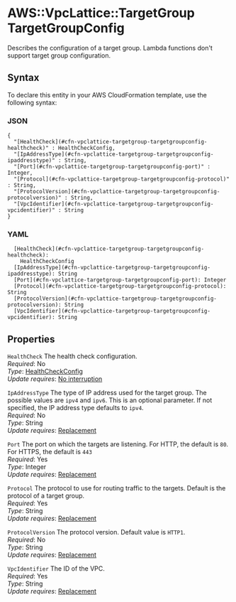 # AWS::VpcLattice::TargetGroup TargetGroupConfig<a name="aws-properties-vpclattice-targetgroup-targetgroupconfig"></a>

Describes the configuration of a target group\. Lambda functions don't support target group configuration\.

## Syntax<a name="aws-properties-vpclattice-targetgroup-targetgroupconfig-syntax"></a>

To declare this entity in your AWS CloudFormation template, use the following syntax:

### JSON<a name="aws-properties-vpclattice-targetgroup-targetgroupconfig-syntax.json"></a>

```
{
  "[HealthCheck](#cfn-vpclattice-targetgroup-targetgroupconfig-healthcheck)" : HealthCheckConfig,
  "[IpAddressType](#cfn-vpclattice-targetgroup-targetgroupconfig-ipaddresstype)" : String,
  "[Port](#cfn-vpclattice-targetgroup-targetgroupconfig-port)" : Integer,
  "[Protocol](#cfn-vpclattice-targetgroup-targetgroupconfig-protocol)" : String,
  "[ProtocolVersion](#cfn-vpclattice-targetgroup-targetgroupconfig-protocolversion)" : String,
  "[VpcIdentifier](#cfn-vpclattice-targetgroup-targetgroupconfig-vpcidentifier)" : String
}
```

### YAML<a name="aws-properties-vpclattice-targetgroup-targetgroupconfig-syntax.yaml"></a>

```
  [HealthCheck](#cfn-vpclattice-targetgroup-targetgroupconfig-healthcheck):
    HealthCheckConfig
  [IpAddressType](#cfn-vpclattice-targetgroup-targetgroupconfig-ipaddresstype): String
  [Port](#cfn-vpclattice-targetgroup-targetgroupconfig-port): Integer
  [Protocol](#cfn-vpclattice-targetgroup-targetgroupconfig-protocol): String
  [ProtocolVersion](#cfn-vpclattice-targetgroup-targetgroupconfig-protocolversion): String
  [VpcIdentifier](#cfn-vpclattice-targetgroup-targetgroupconfig-vpcidentifier): String
```

## Properties<a name="aws-properties-vpclattice-targetgroup-targetgroupconfig-properties"></a>

`HealthCheck` <a name="cfn-vpclattice-targetgroup-targetgroupconfig-healthcheck"></a>
The health check configuration\.  
_Required_: No  
_Type_: [HealthCheckConfig](aws-properties-vpclattice-targetgroup-healthcheckconfig.md)  
_Update requires_: [No interruption](https://docs.aws.amazon.com/AWSCloudFormation/latest/UserGuide/using-cfn-updating-stacks-update-behaviors.html#update-no-interrupt)

`IpAddressType` <a name="cfn-vpclattice-targetgroup-targetgroupconfig-ipaddresstype"></a>
The type of IP address used for the target group\. The possible values are `ipv4` and `ipv6`\. This is an optional parameter\. If not specified, the IP address type defaults to `ipv4`\.  
_Required_: No  
_Type_: String  
_Update requires_: [Replacement](https://docs.aws.amazon.com/AWSCloudFormation/latest/UserGuide/using-cfn-updating-stacks-update-behaviors.html#update-replacement)

`Port` <a name="cfn-vpclattice-targetgroup-targetgroupconfig-port"></a>
The port on which the targets are listening\. For HTTP, the default is `80`\. For HTTPS, the default is `443`  
_Required_: Yes  
_Type_: Integer  
_Update requires_: [Replacement](https://docs.aws.amazon.com/AWSCloudFormation/latest/UserGuide/using-cfn-updating-stacks-update-behaviors.html#update-replacement)

`Protocol` <a name="cfn-vpclattice-targetgroup-targetgroupconfig-protocol"></a>
The protocol to use for routing traffic to the targets\. Default is the protocol of a target group\.  
_Required_: Yes  
_Type_: String  
_Update requires_: [Replacement](https://docs.aws.amazon.com/AWSCloudFormation/latest/UserGuide/using-cfn-updating-stacks-update-behaviors.html#update-replacement)

`ProtocolVersion` <a name="cfn-vpclattice-targetgroup-targetgroupconfig-protocolversion"></a>
The protocol version\. Default value is `HTTP1`\.  
_Required_: No  
_Type_: String  
_Update requires_: [Replacement](https://docs.aws.amazon.com/AWSCloudFormation/latest/UserGuide/using-cfn-updating-stacks-update-behaviors.html#update-replacement)

`VpcIdentifier` <a name="cfn-vpclattice-targetgroup-targetgroupconfig-vpcidentifier"></a>
The ID of the VPC\.  
_Required_: Yes  
_Type_: String  
_Update requires_: [Replacement](https://docs.aws.amazon.com/AWSCloudFormation/latest/UserGuide/using-cfn-updating-stacks-update-behaviors.html#update-replacement)

